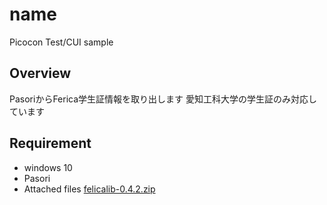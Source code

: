 # name
Picocon Test/CUI sample
## Overview
PasoriからFerica学生証情報を取り出します
愛知工科大学の学生証のみ対応しています
## Requirement
- windows 10
- Pasori
- Attached files
[felicalib-0.4.2.zip](https://github.com/hohjukgi/Test/files/9956930/felicalib-0.4.2.zip)
